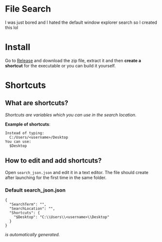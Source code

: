# File Search
I was just bored and I hated the default window explorer search so I created this lol

# Install
Go to [Release](https://github.com/Hajdenko/File-Searcher/releases/tag/Release) and download the zip file, extract it and then **create a shortcut** for the executable or you can build it yourself.

# Shortcuts
## What are shortcuts?
*Shortcuts are variables which you can use in the search location.*

**Example of shortcuts**:
```
Instead of typing:
  C:/Users/<username>/Desktop
You can use:
  $Desktop
```

## How to edit and add shortcuts?
Open `search_json.json` and edit it in a text editor.
  The file should create after launching for the first time in the same folder.

### Default search_json.json
```
{
  "SearchTerm": "",
  "SearchLocation": "",
  "Shortcuts": {
    "$Desktop": "C:\\Users\\<username>\\Desktop"
  }
}
```
*<username> is automatically generated.*
